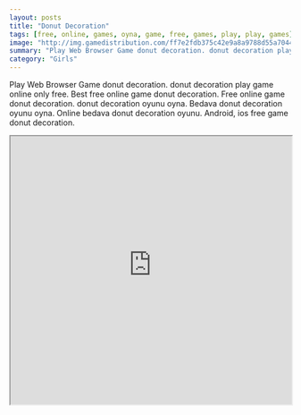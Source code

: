 ```yaml
---
layout: posts
title: "Donut Decoration"
tags: [free, online, games, oyna, game, free, games, play, play, games]
image: "http://img.gamedistribution.com/ff7e2fdb375c42e9a8a9788d55a7044d.jpg"
summary: "Play Web Browser Game donut decoration. donut decoration play game online only free. Best free online game donut decoration. Free online game donut decoration. donut decoration oyunu oyna. Bedava donut decoration oyunu oyna. Online bedava donut decoration oyunu. Android, ios free game donut decoration."
category: "Girls"
---
```


Play Web Browser Game donut decoration. donut decoration play game online only free. Best free online game donut decoration. Free online game donut decoration. donut decoration oyunu oyna. Bedava donut decoration oyunu oyna. Online bedava donut decoration oyunu. Android, ios free game donut decoration.

<iframe width="100%" height="480px;" src="http://flash.gamedistribution.com?game=ff7e2fdb375c42e9a8a9788d55a7044d"></iframe>